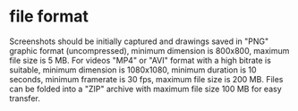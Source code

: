 # file format

Screenshots should be initially captured and drawings saved in "PNG" graphic format (uncompressed), minimum dimension is
800x800, maximum file size is 5 MB. For videos "MP4" or "AVI" format with a high bitrate is suitable, minimum dimension
is 1080x1080, minimum duration is 10 seconds, minimum framerate is 30 fps, maximum file size is 200 MB. Files can be
folded into a "ZIP" archive with maximum file size 100 MB for easy transfer.
